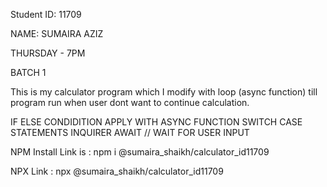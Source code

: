Student ID: 11709

NAME: SUMAIRA AZIZ

THURSDAY - 7PM

BATCH 1

This is my calculator program which I modify with loop (async function) till program run when user dont want to continue calculation.

IF ELSE CONDIDITION APPLY WITH
ASYNC FUNCTION
SWITCH CASE STATEMENTS
INQUIRER 
AWAIT // WAIT FOR USER INPUT

NPM Install Link is : npm i @sumaira_shaikh/calculator_id11709

NPX Link : npx @sumaira_shaikh/calculator_id11709

